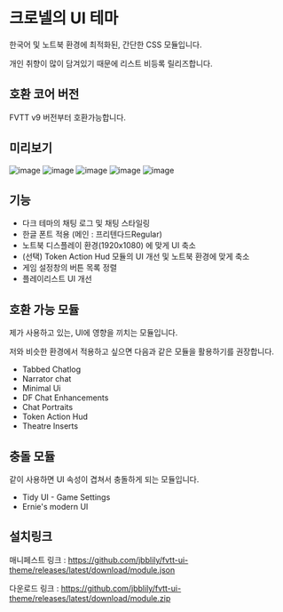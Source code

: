 # 크로넬의 UI 테마

한국어 및 노트북 환경에 최적화된, 간단한 CSS 모듈입니다. 

개인 취향이 많이 담겨있기 때문에 리스트 비등록 릴리즈합니다.

## 호환 코어 버전
FVTT v9 버전부터 호환가능합니다.


## 미리보기
![image](https://user-images.githubusercontent.com/18694887/170029048-4e6cd03f-4a16-473c-b2c5-60caff7a208a.png)
![image](https://user-images.githubusercontent.com/18694887/170029276-766bc6fd-d636-4d78-bae0-92b8420334fb.png)
![image](https://user-images.githubusercontent.com/18694887/168459229-9531db5c-f554-405a-976f-d9583a8a52f7.png)
![image](https://user-images.githubusercontent.com/18694887/170028456-68e10dca-7d6f-4c89-883e-2137247ecaf0.png)
![image](https://user-images.githubusercontent.com/18694887/170029451-a0e23d0d-8876-4a2f-a03f-327ab9c99257.png)



## 기능
- 다크 테마의 채팅 로그 및 채팅 스타일링
- 한글 폰트 적용 (메인 : 프리텐다드Regular)
- 노트북 디스플레이 환경(1920x1080) 에 맞게 UI 축소
- (선택) Token Action Hud 모듈의 UI 개선 및 노트북 환경에 맞게 축소
- 게임 설정창의 버튼 목록 정렬
- 플레이리스트 UI 개선

## 호환 가능 모듈

제가 사용하고 있는, UI에 영향을 끼치는 모듈입니다.

저와 비슷한 환경에서 적용하고 싶으면 다음과 같은 모듈을 활용하기를 권장합니다.

- Tabbed Chatlog
- Narrator chat
- Minimal Ui
- DF Chat Enhancements
- Chat Portraits
- Token Action Hud
- Theatre Inserts

## 충돌 모듈

같이 사용하면 UI 속성이 겹쳐서 충돌하게 되는 모듈입니다.
- Tidy UI - Game Settings
- Ernie's modern UI

## 설치링크

매니페스트 링크 : https://github.com/jbblily/fvtt-ui-theme/releases/latest/download/module.json

다운로드 링크 : https://github.com/jbblily/fvtt-ui-theme/releases/latest/download/module.zip


